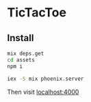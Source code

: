 # TicTacToe

## Install

```bash
mix deps.get
cd assets
npm i

iex -S mix phoenix.server
``` 

Then visit [localhost:4000](http://localhost:4000)

